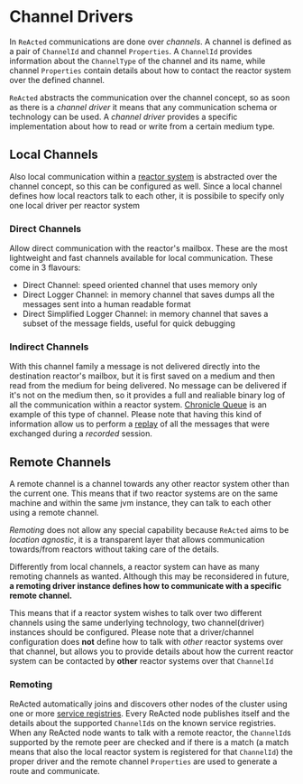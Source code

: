 # Channel Drivers

In `ReActed` communications are done over *channels*. A channel is defined as a pair of `ChannelId` and channel `Properties`.
A `ChannelId` provides information about the `ChannelType` of the channel and its name, while channel `Properties` contain details
about how to contact the reactor system over the defined channel.

`ReActed` abstracts the communication over the channel concept, so as soon as there is a *channel driver* it means that
any communication schema or technology can be used. A *channel driver* provides a specific implementation about how to
read or write from a certain medium type.

## Local Channels

Also local communication within a [reactor system](../reactor_system.md) is abstracted over the channel concept, so
this can be configured as well. Since a local channel defines how local reactors talk to each other, it is possibile
to specify only one local driver per reactor system

### Direct Channels

Allow direct communication with the reactor's mailbox. These are the most lightweight and fast channels available for
local communication. These come in 3 flavours:

- Direct Channel: speed oriented channel that uses memory only
- Direct Logger Channel: in memory channel that saves dumps all the messages sent into a human readable format
- Direct Simplified Logger Channel: in memory channel that saves a subset of the message fields, useful for quick debugging

### Indirect Channels

With this channel family a message is not delivered directly into the destination reactor's mailbox, but it is 
first saved on a medium and then read from the medium for being delivered. No message can be delivered if it's not on
the medium then, so it provides a full and realiable binary log of all the communication within a reactor system.
[Chronicle Queue](cq/cq_main.md) is an example of this type of channel.
Please note that having this kind of information allow us to perform a [replay](replay/replay_main.md) of all the messages
that were exchanged during a *recorded* session.

## Remote Channels

A remote channel is a channel towards any other reactor system other than the current one. This means that if two reactor
systems are on the same machine and within the same jvm instance, they can talk to each other using a remote channel.

*Remoting* does not allow any special capability because `ReActed` aims to be *location agnostic*, it is a transparent layer
that allows communication towards/from reactors without taking care of the details.

Differently from local channels, a reactor system can have as many remoting channels as wanted. Although this may be
reconsidered in future, **a remoting driver instance defines how to communicate with a specific remote channel.**

This means that if a reactor system wishes to talk over two different channels using the same underlying technology,
two channel(driver) instances should be configured. Please note that a driver/channel configuration does **not** define
how to talk with *other* reactor systems over that channel, but allows you to provide details about how the current reactor system
can be contacted by **other** reactor systems over that `ChannelId`

### Remoting

ReActed automatically joins and discovers other nodes of the cluster using one or more [service registries](../registry_drivers/README.md).
Every ReActed node publishes itself and the details about the supported `ChannelId`s on the known service registries.
When any ReActed node wants to talk with a remote reactor, the `ChannelId`s supported by the remote peer are checked and
if there is a match (a match means that also the local reactor system is registered for that `ChannelId`) the proper driver
and the remote channel `Properties` are used to generate a route and communicate.
 


